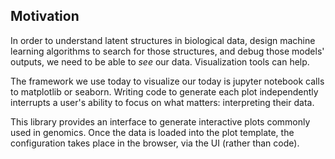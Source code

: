## Motivation

In order to understand latent structures in biological data, design machine learning algorithms to search for those structures, and debug those models' outputs,
we need to be able to _see_ our data. Visualization tools can help.

The framework we use today to visualize our today is jupyter notebook calls to matplotlib or seaborn.
Writing code to generate each plot independently interrupts a user's ability to focus on what matters: interpreting their data.

This library provides an interface to generate interactive plots commonly used in genomics.
Once the data is loaded into the plot template, the configuration takes place in the browser, via the UI (rather than code).

